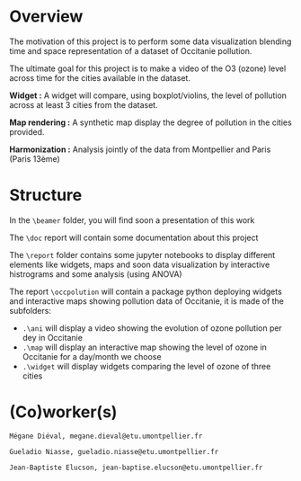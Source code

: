 
# Overview

The motivation of this project is to perform some data visualization blending time and space representation of a dataset of Occitanie pollution.

The ultimate goal for this project is to make a video of the O3 (ozone) level across time for the cities available in the dataset.

**Widget :** 
A widget will compare, using boxplot/violins, the level of pollution across at least 3 cities from the dataset.

**Map rendering :**
A synthetic map display the degree of pollution in the cities provided. 

**Harmonization :**
Analysis jointly of the data from Montpellier and Paris (Paris 13ème)




# Structure

In the `\beamer` folder, you will find soon a presentation of this work

The `\doc` report will contain some documentation about this project

The `\report` folder contains some jupyter notebooks to display different elements like widgets, maps and soon data visualization by interactive histrograms and some analysis (using ANOVA)

The report `\occpolution` will contain a package python deploying widgets and interactive maps showing pollution data of Occitanie, it is made of the subfolders:
  + `.\ani` will display a video showing the evolution of ozone pollution per dey in Occitanie 
  + `.\map` will display an interactive map showing the level of ozone in Occitanie for a day/month we choose
  + `.\widget` will display widgets comparing the level of ozone of three cities

# (Co)worker(s)

    Mégane Diéval, megane.dieval@etu.umontpellier.fr

    Gueladio Niasse, gueladio.niasse@etu.umontpellier.fr

    Jean-Baptiste Elucson, jean-baptise.elucson@etu.umontpellier.fr